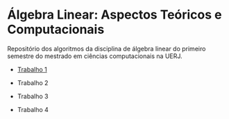 # Álgebra Linear: Aspectos Teóricos e Computacionais

  Repositório dos algoritmos da disciplina de álgebra linear do primeiro semestre do mestrado em ciências computacionais na UERJ.
  
- [Trabalho 1]()


- Trabalho 2


- Trabalho 3


- Trabalho 4
